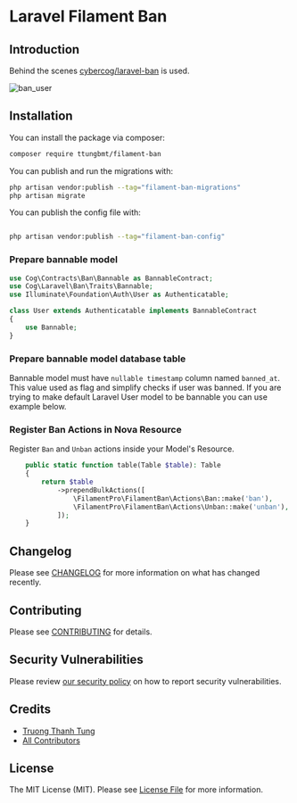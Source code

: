# Laravel Filament Ban

## Introduction

Behind the scenes [cybercog/laravel-ban](https://github.com/cybercog/laravel-ban) is used.

![ban_user](https://user-images.githubusercontent.com/12232155/162865596-f96984cd-6e82-41c6-abfa-367eb49247a8.png)

## Installation

You can install the package via composer:

```bash
composer require ttungbmt/filament-ban
```

You can publish and run the migrations with:

```bash
php artisan vendor:publish --tag="filament-ban-migrations"
php artisan migrate
```

You can publish the config file with:

```bash

php artisan vendor:publish --tag="filament-ban-config"
```


### Prepare bannable model

```php
use Cog\Contracts\Ban\Bannable as BannableContract;
use Cog\Laravel\Ban\Traits\Bannable;
use Illuminate\Foundation\Auth\User as Authenticatable;

class User extends Authenticatable implements BannableContract
{
    use Bannable;
}
```

### Prepare bannable model database table

Bannable model must have `nullable timestamp` column named `banned_at`. This value used as flag and simplify checks if user was banned. If you are trying to make default Laravel User model to be bannable you can use example below.

### Register Ban Actions in Nova Resource

Register `Ban` and `Unban` actions inside your Model's Resource.

```php
    public static function table(Table $table): Table
    {
        return $table
            ->prependBulkActions([
                \FilamentPro\FilamentBan\Actions\Ban::make('ban'),
                \FilamentPro\FilamentBan\Actions\Unban::make('unban'),
            ]);
    }
```

## Changelog

Please see [CHANGELOG](CHANGELOG.md) for more information on what has changed recently.

## Contributing

Please see [CONTRIBUTING](https://github.com/spatie/.github/blob/main/CONTRIBUTING.md) for details.

## Security Vulnerabilities

Please review [our security policy](../../security/policy) on how to report security vulnerabilities.

## Credits

- [Truong Thanh Tung](https://github.com/ttungbmt)
- [All Contributors](../../contributors)

## License

The MIT License (MIT). Please see [License File](LICENSE.md) for more information.

